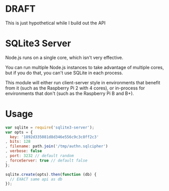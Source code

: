 DRAFT
=====

This is just hypothetical while I build out the API

SQLite3 Server
=============

Node.js runs on a single core, which isn't very effective.

You can run multiple Node.js instances to take advantage of multiple cores,
but if you do that, you can't use SQLite in each process.

This module will either run client-server style in environments that benefit from it
(such as the Raspberry Pi 2 with 4 cores), or in-process for environments that don't
(such as the Raspberry Pi B and B+).

Usage
=====

```js
var sqlite = require('sqlite3-server');
var opts = {
  key: '1892d335081d8d346e556c9c3c8ff2c3'
, bits: 128
, filename: path.join('/tmp/authn.sqlcipher')
, verbose: false
, port: 3232 // default random
, forceServer: true // default false
};

sqlite.create(opts).then(function (db) {
  // EXACT same api as db
});
```
